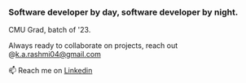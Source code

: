 ### Software developer by day, software developer by night. 

CMU Grad, batch of '23. 

Always ready to collaborate on projects, reach out @k.a.rashmi04@gmail.com


📫 Reach me on [Linkedin](https://www.linkedin.com/in/k-a-rashmi/)



